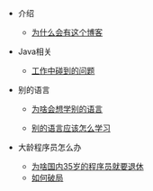 * 介绍
  * [为什么会有这个博客](jcq/init.md)

* Java相关
  * [工作中碰到的问题](java/java.md)

* 别的语言

  * [为啥会想学别的语言](other/other.md)

  * [别的语言应该怎么学习](other/otherLearn.md)

* 大龄程序员怎么办
  * [为啥国内35岁的程序员就要退休](talk/35.md)
  * [如何破局](talk/po.md)